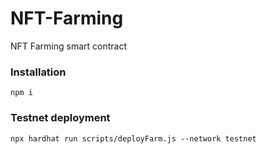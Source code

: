 # NFT-Farming

NFT Farming smart contract 

### Installation

``` npm i ```

### Testnet deployment

``` npx hardhat run scripts/deployFarm.js --network testnet ```



